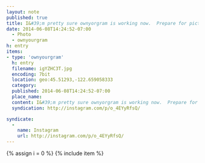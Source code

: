 ```yaml
---
layout: note
published: true
title: I&#39;m pretty sure ownyorgram is working now.  Prepare for picture overload.
date: 2014-06-08T14:24:52-07:00
  - Photo
  - ownyourgram
h: entry
items:
- type: 'ownyourgram'
  h: entry
  filename: igYZHC3T.jpg
  encoding: 7bit
  location: geo:45.51293,-122.659058333
  category: 
  published: 2014-06-08T14:24:52-07:00
  place_name: 
  content: I&#39;m pretty sure ownyorgram is working now.  Prepare for picture overload.
  syndication: http://instagram.com/p/o_4EYyRfsQ/

syndicate: 
  - 
    name: Instagram
    url: http://instagram.com/p/o_4EYyRfsQ/
---
```

{% assign i = 0  %}
{% include item %}
